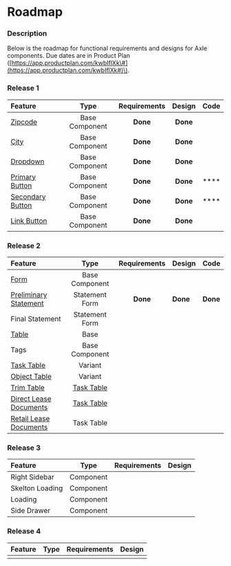# Roadmap

### Description

Below is the roadmap for functional requirements and designs for Axle components. Due dates are in Product Plan \([https://app.productplan.com/kwbIflXk\#](https://app.productplan.com/kwbIflXk#)\).

### Release 1

| Feature | Type | Requirements | Design | Code |
| :--- | :---: | :---: | :---: | :--- |
| [Zipcode ](../components/input/zipcode.md) | Base Component | **Done** | **Done** |  |
| [City ](../components/input/city.md) | Base Component | **Done** | **Done** |  |
| [Dropdown](../components/dropdown.md) | Base Component | **Done** | **Done** |  |
| [Primary Button](../components/button/primary-button.md) | Base Component | **Done** | **Done** | \*\*\*\* |
| [Secondary Button](../components/button/secondary-button.md) | Base Component | **Done** | **Done** | \*\*\*\* |
| [Link Button](../components/button/link-button.md) | Base Component | **Done** | **Done** |  |

### Release 2

| Feature | Type | Requirements | Design | Code |
| :--- | :---: | :---: | :--- | :--- |
| [Form](../components/form/) | Base Component |  |  |  |
| [Preliminary Statement](../components/form/lbo-preliminary-statement.md) | Statement Form | **Done** | **Done** | **Done** |
| Final Statement | Statement Form |  |  |  |
| [Table](../components/task-tables/) | Base |  |  |  |
| Tags | Base Component |  |  |  |
| [Task Table](../components/task-tables/task-table/) | Variant |  |  |  |
| [Object Table](../components/task-tables/object-table/) | Variant |  |  |  |
| [Trim Table](../components/task-tables/task-table/trim.md) | [Task Table](../components/task-tables/task-table/) |  |  |  |
| [Direct Lease Documents](../components/task-tables/task-table/direct-lease-documents.md) | [Task Table](../components/task-tables/task-table/) |  |  |  |
| [Retail Lease Documents](../components/task-tables/task-table/retail-lease-documents.md) | Task Table |  |  |  |

### Release 3

| Feature | Type | Requirements | Design |
| :--- | :---: | :---: | :--- |
| Right Sidebar | Component |  |  |
| Skelton Loading | Component |  |  |
| Loading | Component |  |  |
| Side Drawer | Component |  |  |

### Release 4

| Feature | Type | Requirements | Design |
| :--- | :---: | :---: | :---: |
|  |  |  |  |


